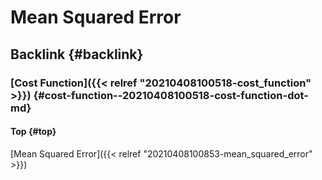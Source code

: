 # Mean Squared Error


## Backlink {#backlink}


### [Cost Function]({{< relref "20210408100518-cost_function" >}}) {#cost-function--20210408100518-cost-function-dot-md}


#### Top {#top}

[Mean Squared Error]({{< relref "20210408100853-mean_squared_error" >}})
